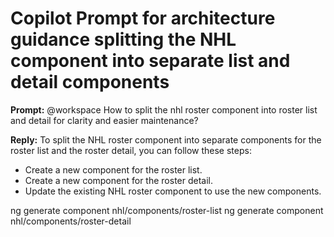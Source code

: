 # Copilot Prompt for architecture guidance splitting the NHL component into separate list and detail components

**Prompt:**
@workspace How to split the nhl roster component into roster list and detail for clarity and easier maintenance?

**Reply:**
To split the NHL roster component into separate components for the roster list and the roster detail, you can follow these steps:

- Create a new component for the roster list.
- Create a new component for the roster detail.
- Update the existing NHL roster component to use the new components.

ng generate component nhl/components/roster-list
ng generate component nhl/components/roster-detail
